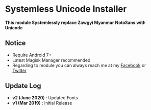 # Systemless Unicode Installer

**This module Systemlessly replace Zawgyi Myanmar NotoSans with Unicode**


## Notice
- Require Android 7+ 
- Latest Magisk Manager recommended
- Regarding to module you can always reach me at my [Facebook](https://www.facebook.com/naingminoo.99 "Ryan")  or  [Twitter](https://twitter.com/Naing_Min_Oo "@Ryan")



## Update Log

- **v2 (June 2020)** : Updated Fonts
- **v1 (Mar 2019)** : Initial Release
